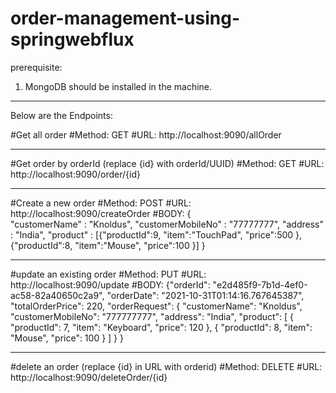 # order-management-using-springwebflux

prerequisite:
1. MongoDB should be installed in the machine.

----------------------------------------------------------------------
Below are the Endpoints:

#Get all order
#Method:
GET
#URL:
http://localhost:9090/allOrder

-----------------------------------------------------------------------

#Get order by orderId (replace {id} with orderId/UUID)
#Method:
GET
#URL:
http://localhost:9090/order/{id}

-----------------------------------------------------------------------

#Create a new order
#Method:
POST
#URL:
http://localhost:9090/createOrder
#BODY:
{   
"customerName" : "Knoldus",
"customerMobileNo" : "77777777",
"address" : "India",
"product" : [{"productId":9,
"item":"TouchPad",
"price":500
},
{"productId":8,
"item":"Mouse",
"price":100
}]
}

-----------------------------------------------------------------------
#update an existing order
#Method:
PUT
#URL:
http://localhost:9090/update
#BODY:
{"orderId": "e2d485f9-7b1d-4ef0-ac58-82a40650c2a9",
"orderDate": "2021-10-31T01:14:16.767645387",
"totalOrderPrice": 220,
"orderRequest": {
"customerName": "Knoldus",
"customerMobileNo": "777777777",
"address": "India",
"product": [
{
"productId": 7,
"item": "Keyboard",
"price": 120
},
{
"productId": 8,
"item": "Mouse",
"price": 100
}
]
}
}

-----------------------------------------------------------------------

#delete an order (replace {id} in URL with orderid)
#Method:
DELETE
#URL:
http://localhost:9090/deleteOrder/{id}